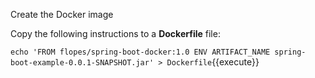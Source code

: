 Create the Docker image

Copy the following instructions to a **Dockerfile** file:

`echo 'FROM flopes/spring-boot-docker:1.0
ENV ARTIFACT_NAME spring-boot-example-0.0.1-SNAPSHOT.jar' > Dockerfile`{{execute}}
